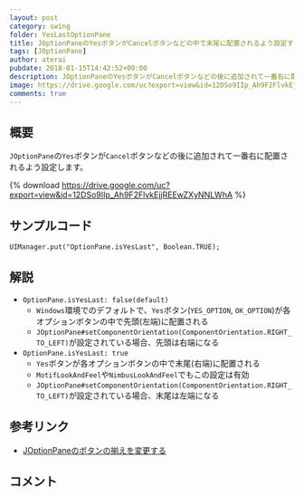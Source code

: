 ```yaml
---
layout: post
category: swing
folder: YesLastOptionPane
title: JOptionPaneのYesボタンがCancelボタンなどの中で末尾に配置されるよう設定する
tags: [JOptionPane]
author: aterai
pubdate: 2018-01-15T14:42:52+09:00
description: JOptionPaneのYesボタンがCancelボタンなどの後に追加されて一番右に配置されるよう設定します。
image: https://drive.google.com/uc?export=view&id=12DSo9IIp_Ah9F2FlvkEjjREEwZXyNNLWhA
comments: true
---
```

## 概要
`JOptionPane`の`Yes`ボタンが`Cancel`ボタンなどの後に追加されて一番右に配置されるよう設定します。

{% download https://drive.google.com/uc?export=view&id=12DSo9IIp_Ah9F2FlvkEjjREEwZXyNNLWhA %}

## サンプルコード
<pre class="prettyprint"><code>UIManager.put("OptionPane.isYesLast", Boolean.TRUE);
</code></pre>

## 解説
- `OptionPane.isYesLast: false(default)`
    - `Windows`環境でのデフォルトで、`Yes`ボタン(`YES_OPTION`, `OK_OPTION`)が各オプションボタンの中で先頭(左端)に配置される
    - `JOptionPane#setComponentOrientation(ComponentOrientation.RIGHT_TO_LEFT)`が設定されている場合、先頭は右端になる
- `OptionPane.isYesLast: true`
    - `Yes`ボタンが各オプションボタンの中で末尾(右端)に配置される
    - `MotifLookAndFeel`や`NimbusLookAndFeel`でもこの設定は有効
    - `JOptionPane#setComponentOrientation(ComponentOrientation.RIGHT_TO_LEFT)`が設定されている場合、末尾は左端になる

<!-- dummy comment line for breaking list -->

## 参考リンク
- [JOptionPaneのボタンの揃えを変更する](https://ateraimemo.com/Swing/OptionPaneButtonOrientation.html)

<!-- dummy comment line for breaking list -->

## コメント

